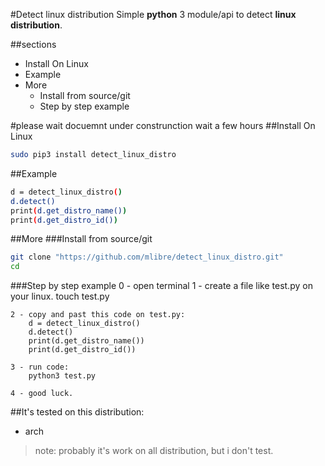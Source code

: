 #Detect linux distribution
Simple **python** 3 module/api to detect **linux distribution**.

##sections
* Install On Linux
* Example
* More
    * Install from source/git
    * Step by step example

#please wait docuemnt under construnction wait a few hours
##Install On Linux  
```sh
sudo pip3 install detect_linux_distro
```

##Example  
```sh
d = detect_linux_distro()
d.detect()
print(d.get_distro_name())
print(d.get_distro_id())
```

##More
###Install from source/git
```sh
git clone "https://github.com/mlibre/detect_linux_distro.git"
cd
```
###Step by step example
    0 - open terminal
    1 - create a file like test.py on your linux.
        touch test.py

    2 - copy and past this code on test.py:
        d = detect_linux_distro()
        d.detect()
        print(d.get_distro_name())
        print(d.get_distro_id())
       
    3 - run code:
        python3 test.py

    4 - good luck.

##It's tested on this distribution:
* arch

>note: probably it's work on all distribution, but i don't test.